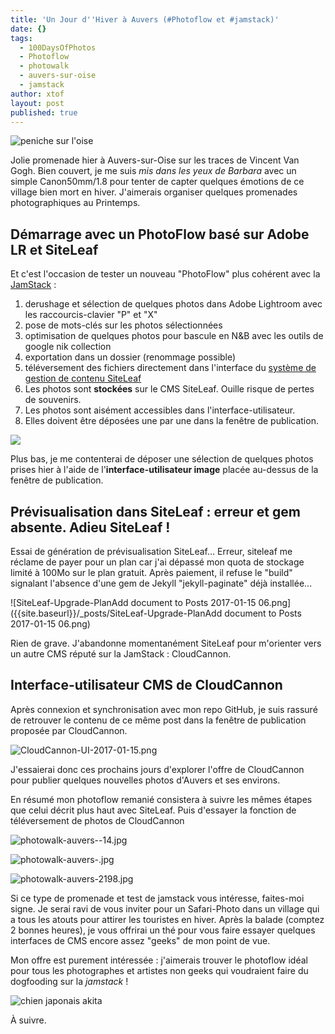 ```yaml
---
title: 'Un Jour d''Hiver à Auvers (#Photoflow et #jamstack)'
date: {}
tags:
  - 100DaysOfPhotos
  - Photoflow
  - photowalk
  - auvers-sur-oise
  - jamstack
author: xtof
layout: post
published: true
---
```

![peniche sur l'oise]({{site.baseurl}}/_posts/bateau-oise-.jpg)

Jolie promenade hier &agrave; Auvers-sur-Oise sur les traces de Vincent Van Gogh. Bien couvert, je me suis *mis dans les yeux de Barbara* avec un simple Canon50mm/1.8 pour tenter de capter quelques émotions de ce village bien mort en hiver. J'aimerais organiser quelques promenades photographiques au Printemps.

## Démarrage avec un PhotoFlow basé sur Adobe LR et SiteLeaf

Et c'est l'occasion de tester un nouveau "PhotoFlow" plus cohérent avec la [JamStack](http://ducamp.me/jamstack) :

1. derushage et sélection de quelques photos dans Adobe Lightroom avec les raccourcis-clavier "P" et "X"
2. pose de mots-clés sur les photos sélectionnées
3. optimisation de quelques photos pour bascule en N&B avec les outils de google nik collection
4. exportation dans un dossier (renommage possible)
5. téléversement des fichiers directement dans l'interface du [système de gestion de contenu SiteLeaf](https://www.siteleaf.com/)
6. Les photos sont **stockées** sur le CMS SiteLeaf. Ouille risque de pertes de souvenirs.
7. Les photos sont aisément accessibles dans l'interface-utilisateur.
8. Elles doivent être déposées une par une dans la fenêtre de publication.

![]({{site.baseurl}}/_posts/SiteLeaf-Ajout-documents-aux-Posts.png)

Plus bas, je me contenterai de déposer une sélection de quelques photos prises hier à l'aide de l'**interface-utilisateur image** placée au-dessus de la fenêtre de publication.

## Pr&eacute;visualisation dans SiteLeaf : erreur et gem absente. Adieu SiteLeaf !

Essai de génération de prévisualisation SiteLeaf… Erreur, siteleaf me réclame de payer pour un plan car j'ai dépassé mon quota de stockage limité à 100Mo sur le plan gratuit. Après paiement, il refuse le "build" signalant l'absence d'une gem de Jekyll "jekyll-paginate" déjà installée...

![SiteLeaf-Upgrade-PlanAdd document to Posts 2017-01-15 06.png]({{site.baseurl}}/_posts/SiteLeaf-Upgrade-PlanAdd document to Posts 2017-01-15 06.png)

Rien de grave. J'abandonne momentanément SiteLeaf pour m'orienter vers un autre CMS réputé sur la JamStack : CloudCannon.

## Interface-utilisateur CMS de CloudCannon

Après connexion et synchronisation avec mon repo GitHub, je suis rassuré de retrouver le contenu de ce même post dans la fenêtre de publication proposée par CloudCannon.

![CloudCannon-UI-2017-01-15.png]({{site.baseurl}}/_posts/CloudCannon-UI-2017-01-15.png)

J'essaierai donc ces prochains jours d'explorer l'offre de CloudCannon pour publier quelques nouvelles photos d'Auvers et ses environs.

En résumé mon photoflow remanié consistera à suivre les mêmes étapes que celui décrit plus haut avec SiteLeaf. Puis d'essayer la fonction de téléversement de photos de CloudCannon

![photowalk-auvers--14.jpg](/uploads/photowalk-auvers--14.jpg)

![photowalk-auvers-.jpg](/uploads/photowalk-auvers-.jpg)

![photowalk-auvers-2198.jpg](/uploads/photowalk-auvers-2198.jpg)

Si ce type de promenade et test de jamstack vous int&eacute;resse, faites-moi signe. Je serai ravi de vous inviter pour un Safari-Photo dans un village qui a tous les atouts pour attirer les touristes en hiver. Après la balade (comptez 2 bonnes heures), je vous offrirai un th&eacute; pour vous faire essayer quelques interfaces de CMS encore assez "geeks" de mon point de vue.

Mon offre est purement intéressée : j'aimerais trouver le photoflow idéal pour tous les photographes et artistes non geeks qui voudraient faire du dogfooding sur la _jamstack_ !

![chien japonais akita]({{site.baseurl}}/_posts/photowalk-auvers--5.jpg)

À suivre.
